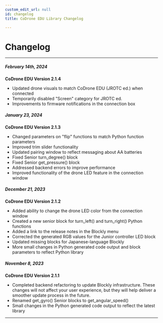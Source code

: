 ```yaml
---
custom_edit_url: null
id: changelog
title: CoDrone EDU Library Changelog

---
```

# Changelog
---

##### February 14th, 2024

**CoDrone EDU Version 2.1.4**

* Updated drone visuals to match CoDrone EDU (JROTC ed.) when connected
* Temporarily disabled "Screen" category for JROTC ed.
* Improvements to firmware notifications in the connection box


##### January 23, 2024

**CoDrone EDU Version 2.1.3**

* Changed parameters on "flip" functions to match Python function parameters
* Improved trim slider functionality
* Updated pairing window to reflect messaging about AA batteries
* Fixed Senior turn_degree() block
* Fixed Senior get_pressure() block
* Addressed backend errors to improve performance
* Improved functionality of the drone LED feature in the connection window


##### December 21, 2023

**CoDrone EDU Version 2.1.2**

* Added ability to change the drone LED color from the connection window
* Created a new senior block for turn_left() and turn_right() Python functions
* Added a link to the release notes in the Blockly menu
* Corrected the generated RGB values for the Junior controller LED block
* Updated missing blocks for Japanese-language Blockly
* More small changes in Python generated code output and block parameters to reflect Python library


##### November 8, 2023

**CoDrone EDU Version 2.1.1**

* Completed backend refactoring to update Blockly infrastructure. These changes will not affect your user experience, but they will help deliver a smoother update process in the future.
* Renamed get_gyro() Senior blocks to get_angular_speed()
* Small changes in the Python generated code output to reflect the latest library

---